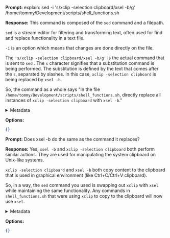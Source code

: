 **Prompt:**
explain: sed -i 's/xclip -selection clipboard/xsel -b/g' /home/tommy/Development/scripts/shell_functions.sh

**Response:**
This command is composed of the `sed` command and a filepath.

`sed` is a stream editor for filtering and transforming text, often used for find and replace functionality in a text file.

`-i` is an option which means that changes are done directly on the file.

The `'s/xclip -selection clipboard/xsel -b/g'` is the actual command that is sent to `sed` . The `s` character signifies that a substitution command is being performed. The substitution is defined by the text that comes after the `s`, separated by slashes. In this case, `xclip -selection clipboard` is being replaced by `xsel -b`.

So, the command as a whole says "In the file `/home/tommy/Development/scripts/shell_functions.sh`, directly replace all instances of `xclip -selection clipboard` with `xsel -b`."

<details><summary>Metadata</summary>

- Duration: 16562 ms
- Datetime: 2023-08-19T16:10:04.926314
- Model: gpt-4-0613

</details>

**Options:**
```json
{}
```

**Prompt:**
Does xsel -b do the same as the command it replaces?

**Response:**
Yes, `xsel -b` and `xclip -selection clipboard` both perform similar actions. They are used for manipulating the system clipboard on Unix-like systems.

`xclip -selection clipboard` and `xsel -b` both copy content to the clipboard that is used in graphical environment (like Ctrl+C/Ctrl+V clipboard).

So, in a way, the `sed` command you used is swapping out `xclip` with `xsel` while maintaining the same functionality. Any commands in `shell_functions.sh` that were using `xclip` to copy to the clipboard will now use `xsel`.

<details><summary>Metadata</summary>

- Duration: 8772 ms
- Datetime: 2023-08-19T16:11:52.540348
- Model: gpt-4-0613

</details>

**Options:**
```json
{}
```

